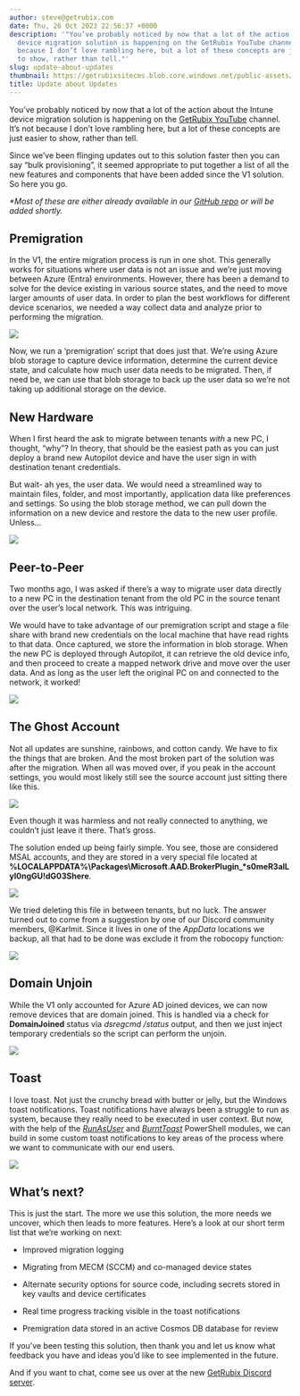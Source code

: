 ```yaml
---
author: steve@getrubix.com
date: Thu, 26 Oct 2023 22:56:37 +0000
description: '"You’ve probably noticed by now that a lot of the action about the Intune
  device migration solution is happening on the GetRubix YouTube channel. It’s not
  because I don’t love rambling here, but a lot of these concepts are just easier
  to show, rather than tell."'
slug: update-about-updates
thumbnail: https://getrubixsitecms.blob.core.windows.net/public-assets/content/v1/thumbnails/update-about-updates_thumbnail.jpg
title: Update about Updates
---
```


You’ve probably noticed by now that a lot of the action about the Intune device migration solution is happening on the [GetRubix YouTube](https://www.youtube.com/@getrubix9986) channel. It’s not because I don’t love rambling here, but a lot of these concepts are just easier to show, rather than tell.

Since we’ve been flinging updates out to this solution faster then you can say “bulk provisioning”, it seemed appropriate to put together a list of all the new features and components that have been added since the V1 solution. So here you go.

_\*Most of these are either already available in our_ [_GitHub repo_](https://github.com/stevecapacity/IntuneMigrationV2) _or will be added shortly._

Premigration
------------

In the V1, the entire migration process is run in one shot. This generally works for situations where user data is not an issue and we’re just moving between Azure (Entra) environments. However, there has been a demand to solve for the device existing in various source states, and the need to move larger amounts of user data. In order to plan the best workflows for different device scenarios, we needed a way collect data and analyze prior to performing the migration.

![](https://getrubixsitecms.blob.core.windows.net/public-assets/content/v1/5dd365a31aa1fd743bc30b8e/f74d55ed-0692-469a-a9a6-e84ebc52d7d1/T2T+Migration+-+Page+9.png)

Now, we run a ‘premigration’ script that does just that. We’re using Azure blob storage to capture device information, determine the current device state, and calculate how much user data needs to be migrated. Then, if need be, we can use that blob storage to back up the user data so we’re not taking up additional storage on the device.

New Hardware
------------

When I first heard the ask to migrate between tenants _with_ a new PC, I thought, “why”? In theory, that should be the easiest path as you can just deploy a brand new Autopilot device and have the user sign in with destination tenant credentials.

But wait- ah yes, the user data. We would need a streamlined way to maintain files, folder, and most importantly, application data like preferences and settings. So using the blob storage method, we can pull down the information on a new device and restore the data to the new user profile. Unless…

![](https://getrubixsitecms.blob.core.windows.net/public-assets/content/v1/5dd365a31aa1fd743bc30b8e/52351530-0c88-4b07-bcce-d76a33a057aa/T2T+Migration+-+Page+9+%281%29.png)

Peer-to-Peer
------------

Two months ago, I was asked if there’s a way to migrate user data directly to a new PC in the destination tenant from the old PC in the source tenant over the user’s local network. This was intriguing.

We would have to take advantage of our premigration script and stage a file share with brand new credentials on the local machine that have read rights to that data. Once captured, we store the information in blob storage. When the new PC is deployed through Autopilot, it can retrieve the old device info, and then proceed to create a mapped network drive and move over the user data. And as long as the user left the original PC on and connected to the network, it worked!

![](https://getrubixsitecms.blob.core.windows.net/public-assets/content/v1/5dd365a31aa1fd743bc30b8e/3cf9668e-2a09-4767-a901-9b302c92d5dc/T2T+Migration+-+Hardware+Migration.png)

The Ghost Account
-----------------

Not all updates are sunshine, rainbows, and cotton candy. We have to fix the things that are broken. And the most broken part of the solution was after the migration. When all was moved over, if you peak in the account settings, you would most likely still see the source account just sitting there like this.

![](https://getrubixsitecms.blob.core.windows.net/public-assets/content/v1/5dd365a31aa1fd743bc30b8e/960de3b4-f7e0-45b9-a5b3-013efe274530/Screenshot+2023-10-26+183738.png)

Even though it was harmless and not really connected to anything, we couldn’t just leave it there. That’s gross.

The solution ended up being fairly simple. You see, those are considered MSAL accounts, and they are stored in a very special file located at **%LOCALAPPDATA%\\Packages\\Microsoft.AAD.BrokerPlugin\_\*s0meR3alLyl0ngGU!dG03Shere**.

![](https://getrubixsitecms.blob.core.windows.net/public-assets/content/v1/5dd365a31aa1fd743bc30b8e/9c579d02-38fa-43cb-a003-8d4461815563/Screenshot+2023-10-26+180940.png)

We tried deleting this file in between tenants, but no luck. The answer turned out to come from a suggestion by one of our Discord community members, @Karlmit. Since it lives in one of the _AppData_ locations we backup, all that had to be done was exclude it from the robocopy function:

![](https://getrubixsitecms.blob.core.windows.net/public-assets/content/v1/5dd365a31aa1fd743bc30b8e/11b2f890-81dd-47e8-a105-def12b02718f/Screenshot+2023-10-26+185320.png)

Domain Unjoin
-------------

While the V1 only accounted for Azure AD joined devices, we can now remove devices that are domain joined. This is handled via a check for **DomainJoined** status via _dsregcmd /status_ output, and then we just inject temporary credentials so the script can perform the unjoin.

![](https://getrubixsitecms.blob.core.windows.net/public-assets/content/v1/5dd365a31aa1fd743bc30b8e/62a5caeb-ba93-42f7-befa-6c677cf132ba/Screenshot+2023-10-26+181535.png)

Toast
-----

I love toast. Not just the crunchy bread with butter or jelly, but the Windows toast notifications. Toast notifications have always been a struggle to run as system, because they really need to be executed in user context. But now, with the help of the [_RunAsUser_](https://github.com/KelvinTegelaar/RunAsUser) and [_BurntToast_](https://github.com/Windos/BurntToast) PowerShell modules, we can build in some custom toast notifications to key areas of the process where we want to communicate with our end users.

![](https://getrubixsitecms.blob.core.windows.net/public-assets/content/v1/5dd365a31aa1fd743bc30b8e/133a5bbb-5641-4f87-b346-fad3b85b716b/Screenshot+2023-10-25+193242.png)

What’s next?
------------

This is just the start. The more we use this solution, the more needs we uncover, which then leads to more features. Here’s a look at our short term list that we’re working on next:

-   Improved migration logging
    
-   Migrating from MECM (SCCM) and co-managed device states
    
-   Alternate security options for source code, including secrets stored in key vaults and device certificates
    
-   Real time progress tracking visible in the toast notifications
    
-   Premigration data stored in an active Cosmos DB database for review
    

If you’ve been testing this solution, then thank you and let us know what feedback you have and ideas you’d like to see implemented in the future.

And if you want to chat, come see us over at the new [GetRubix Discord server](https://discord.gg/getrubix).